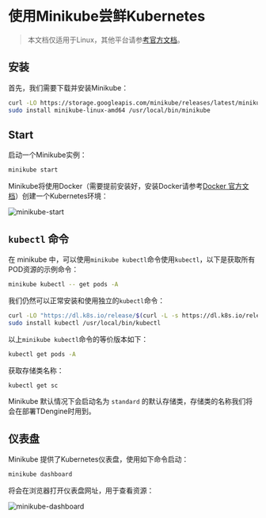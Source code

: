 # 使用Minikube尝鲜Kubernetes

> 本文档仅适用于Linux，其他平台请参[考官方文档](https://minikube.sigs.k8s.io/docs/start/)。

## 安装

首先，我们需要下载并安装Minikube：

```sh
curl -LO https://storage.googleapis.com/minikube/releases/latest/minikube-linux-amd64
sudo install minikube-linux-amd64 /usr/local/bin/minikube
```

## Start

启动一个Minikube实例：

```sh
minikube start
```

Minikube将使用Docker（需要提前安装好，安装Docker请参考[Docker 官方文档](https://docs.docker.com/engine/install/)）创建一个Kubernetes环境：

![minikube-start](./assets/minikube-start.png)

## `kubectl` 命令

在 minikube 中，可以使用`minikube kubectl`命令使用`kubectl`，以下是获取所有POD资源的示例命令：

```sh
minikube kubectl -- get pods -A
```

我们仍然可以正常安装和使用独立的`kubectl`命令：

```sh
curl -LO "https://dl.k8s.io/release/$(curl -L -s https://dl.k8s.io/release/stable.txt)/bin/linux/amd64/kubectl"
sudo install kubectl /usr/local/bin/kubectl
```

以上`minikube kubectl`命令的等价版本如下：

```sh
kubectl get pods -A
```

获取存储类名称：

```sh
kubectl get sc
```

Minikube 默认情况下会启动名为 `standard` 的默认存储类，存储类的名称我们将会在部署TDengine时用到。

## 仪表盘

Minikube 提供了Kubernetes仪表盘，使用如下命令启动：

```sh
minikube dashboard
```

将会在浏览器打开仪表盘网址，用于查看资源：

![minikube-dashboard](assets/minikube-dashboard.png)
